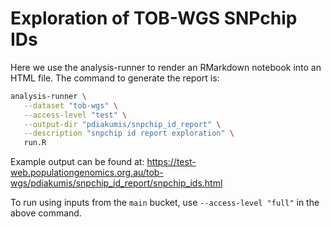 # Exploration of TOB-WGS SNPchip IDs

Here we use the analysis-runner to render an RMarkdown notebook
into an HTML file. The command to generate the report is:

```bash
analysis-runner \
   --dataset "tob-wgs" \
   --access-level "test" \
   --output-dir "pdiakumis/snpchip_id_report" \
   --description "snpchip id report exploration" \
   run.R
```

Example output can be found at:
<https://test-web.populationgenomics.org.au/tob-wgs/pdiakumis/snpchip_id_report/snpchip_ids.html>

To run using inputs from the `main` bucket, use `--access-level "full"` in the above command.
